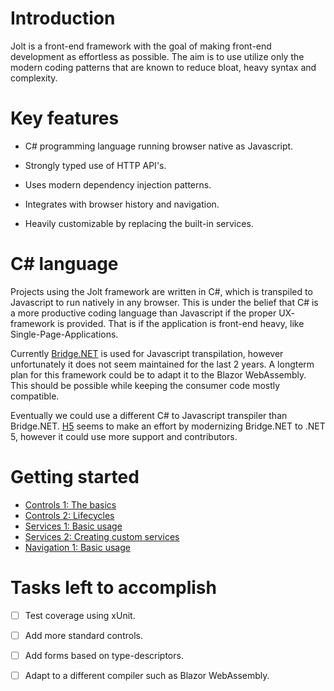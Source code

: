 
# Introduction

Jolt is a front-end framework with the goal of making front-end development as effortless as possible.
The aim is to use utilize only the modern coding patterns that are known to reduce bloat, heavy syntax and complexity.


# Key features

 *  C# programming language running browser native as Javascript.

 *  Strongly typed use of HTTP API's.

 *  Uses modern dependency injection patterns.
 
 *  Integrates with browser history and navigation.
 
 *  Heavily customizable by replacing the built-in services.
 

# C# language

Projects using the Jolt framework are written in C#, which is transpiled to Javascript to run natively in any browser.
This is under the belief that C# is a more productive coding language than Javascript if the proper UX- framework is provided.
That is if the application is front-end heavy, like Single-Page-Applications.

Currently [Bridge.NET](https://github.com/bridgedotnet/Bridge) is used for Javascript transpilation, however unfortunately it does not seem maintained for the last 2 years.
A longterm plan for this framework could be to adapt it to the Blazor WebAssembly. This should be possible while keeping the consumer code mostly compatible.

Eventually we could use a different C# to Javascript transpiler than Bridge.NET.
[H5](https://github.com/theolivenbaum/h5) seems to make an effort by modernizing Bridge.NET to .NET 5, however it could use more support and contributors.


# Getting started

 * [Controls 1: The basics](https://github.com/ChrML/Bridge.Jolt/blob/main/Docs/Controls01_Basics.md)
 * [Controls 2: Lifecycles](https://github.com/ChrML/Bridge.Jolt/blob/main/Docs/Controls02_Lifecycle.md)
 * [Services 1: Basic usage](https://github.com/ChrML/Bridge.Jolt/blob/main/Docs/Services01_Basics.md)
 * [Services 2: Creating custom services](https://github.com/ChrML/Bridge.Jolt/blob/main/Docs/Services02_Custom.md)
 * [Navigation 1: Basic usage](https://github.com/ChrML/Bridge.Jolt/blob/main/Docs/Navigation01_Basics.md)


# Tasks left to accomplish

 * [ ]  Test coverage using xUnit.
 * [ ]  Add more standard controls.
 * [ ]  Add forms based on type-descriptors.
 * [ ]  Adapt to a different compiler such as Blazor WebAssembly.

